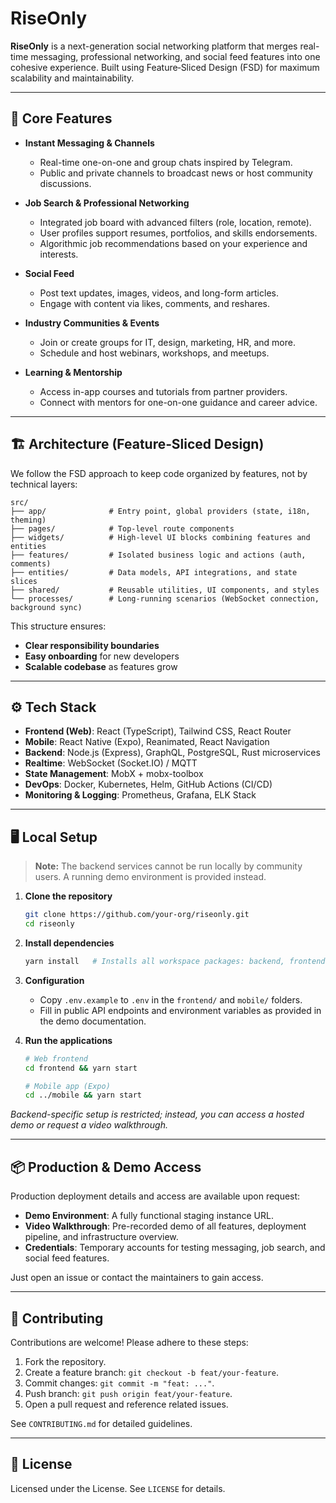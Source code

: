 # RiseOnly

**RiseOnly** is a next-generation social networking platform that merges real-time messaging, professional networking, and social feed features into one cohesive experience. Built using Feature‑Sliced Design (FSD) for maximum scalability and maintainability.

---

## 🚀 Core Features

* **Instant Messaging & Channels**

  * Real-time one-on-one and group chats inspired by Telegram.
  * Public and private channels to broadcast news or host community discussions.

* **Job Search & Professional Networking**

  * Integrated job board with advanced filters (role, location, remote).
  * User profiles support resumes, portfolios, and skills endorsements.
  * Algorithmic job recommendations based on your experience and interests.

* **Social Feed**

  * Post text updates, images, videos, and long-form articles.
  * Engage with content via likes, comments, and reshares.

* **Industry Communities & Events**

  * Join or create groups for IT, design, marketing, HR, and more.
  * Schedule and host webinars, workshops, and meetups.

* **Learning & Mentorship**

  * Access in-app courses and tutorials from partner providers.
  * Connect with mentors for one-on-one guidance and career advice.

---

## 🏗 Architecture (Feature‑Sliced Design)

We follow the FSD approach to keep code organized by features, not by technical layers:

```
src/
├── app/              # Entry point, global providers (state, i18n, theming)
├── pages/            # Top-level route components
├── widgets/          # High-level UI blocks combining features and entities
├── features/         # Isolated business logic and actions (auth, comments)
├── entities/         # Data models, API integrations, and state slices
├── shared/           # Reusable utilities, UI components, and styles
└── processes/        # Long-running scenarios (WebSocket connection, background sync)
```

This structure ensures:

* **Clear responsibility boundaries**
* **Easy onboarding** for new developers
* **Scalable codebase** as features grow

---

## ⚙️ Tech Stack

* **Frontend (Web)**: React (TypeScript), Tailwind CSS, React Router
* **Mobile**: React Native (Expo), Reanimated, React Navigation
* **Backend**: Node.js (Express), GraphQL, PostgreSQL, Rust microservices
* **Realtime**: WebSocket (Socket.IO) / MQTT
* **State Management**: MobX + mobx-toolbox
* **DevOps**: Docker, Kubernetes, Helm, GitHub Actions (CI/CD)
* **Monitoring & Logging**: Prometheus, Grafana, ELK Stack

---

## 🖥️ Local Setup

> **Note:** The backend services cannot be run locally by community users. A running demo environment is provided instead.

1. **Clone the repository**

   ```bash
   git clone https://github.com/your-org/riseonly.git
   cd riseonly
   ```
2. **Install dependencies**

   ```bash
   yarn install   # Installs all workspace packages: backend, frontend, mobile
   ```
3. **Configuration**

   * Copy `.env.example` to `.env` in the `frontend/` and `mobile/` folders.
   * Fill in public API endpoints and environment variables as provided in the demo documentation.
     
4. **Run the applications**

   ```bash
   # Web frontend
   cd frontend && yarn start

   # Mobile app (Expo)
   cd ../mobile && yarn start
   ```

*Backend-specific setup is restricted; instead, you can access a hosted demo or request a video walkthrough.*

---

## 📦 Production & Demo Access

Production deployment details and access are available upon request:

* **Demo Environment**: A fully functional staging instance URL.
* **Video Walkthrough**: Pre-recorded demo of all features, deployment pipeline, and infrastructure overview.
* **Credentials**: Temporary accounts for testing messaging, job search, and social feed features.

Just open an issue or contact the maintainers to gain access.

---

## 🤝 Contributing

Contributions are welcome! Please adhere to these steps:

1. Fork the repository.
2. Create a feature branch: `git checkout -b feat/your-feature`.
3. Commit changes: `git commit -m "feat: ..."`.
4. Push branch: `git push origin feat/your-feature`.
5. Open a pull request and reference related issues.

See `CONTRIBUTING.md` for detailed guidelines.

---

## 📄 License

Licensed under the License. See `LICENSE` for details.

